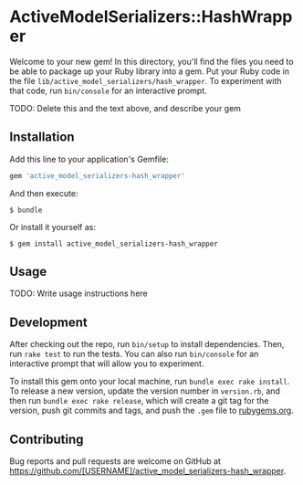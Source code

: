 # ActiveModelSerializers::HashWrapper

Welcome to your new gem! In this directory, you'll find the files you need to be able to package up your Ruby library into a gem. Put your Ruby code in the file `lib/active_model_serializers/hash_wrapper`. To experiment with that code, run `bin/console` for an interactive prompt.

TODO: Delete this and the text above, and describe your gem

## Installation

Add this line to your application's Gemfile:

```ruby
gem 'active_model_serializers-hash_wrapper'
```

And then execute:

    $ bundle

Or install it yourself as:

    $ gem install active_model_serializers-hash_wrapper

## Usage

TODO: Write usage instructions here

## Development

After checking out the repo, run `bin/setup` to install dependencies. Then, run `rake test` to run the tests. You can also run `bin/console` for an interactive prompt that will allow you to experiment.

To install this gem onto your local machine, run `bundle exec rake install`. To release a new version, update the version number in `version.rb`, and then run `bundle exec rake release`, which will create a git tag for the version, push git commits and tags, and push the `.gem` file to [rubygems.org](https://rubygems.org).

## Contributing

Bug reports and pull requests are welcome on GitHub at https://github.com/[USERNAME]/active_model_serializers-hash_wrapper.

